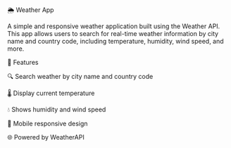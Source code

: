 🌦️ Weather App

A simple and responsive weather application built using the Weather API. This app allows users to search for real-time weather information by city name and country code, including temperature, humidity, wind speed, and more.

🚀 Features

🔍 Search weather by city name and country code

🌡️ Display current temperature

💧 Shows humidity and wind speed

📱 Mobile responsive design

🌐 Powered by WeatherAPI
